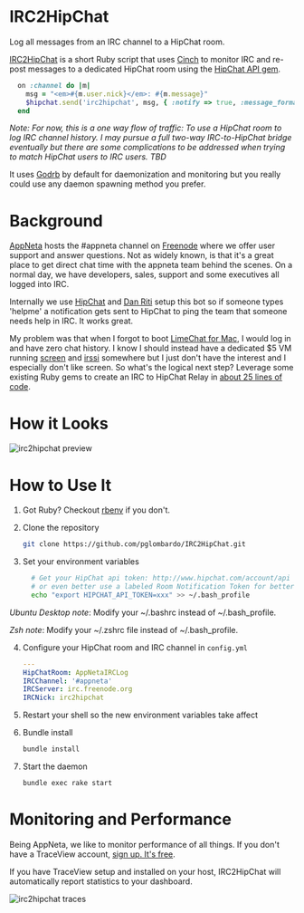 IRC2HipChat
===========

Log all messages from an IRC channel to a HipChat room.

[IRC2HipChat](https://github.com/pglombardo/IRC2HipChat) is a short Ruby script that uses [Cinch](https://github.com/cinchrb/cinch) to monitor IRC and re-post messages to a dedicated HipChat room using the [HipChat API gem](https://rubygems.org/gems/hipchat).

```ruby
  on :channel do |m|
    msg = "<em>#{m.user.nick}</em>: #{m.message}"
    $hipchat.send('irc2hipchat', msg, { :notify => true, :message_format => 'html' })
  end
```

_Note: For now, this is a one way flow of traffic: To use a HipChat room to log IRC channel history.  I may pursue a full two-way IRC-to-HipChat bridge eventually but there are some complications to be addressed when trying to match HipChat users to IRC users.  TBD_

It uses [Godrb](http://godrb.com/) by default for daemonization and monitoring but you really could use any daemon spawning method you prefer.

# Background

[AppNeta](http://www.appneta.com) hosts the #appneta channel on [Freenode](http://freenode.net/) where we offer user support and answer questions.  Not as widely known, is that it's a great place to get direct chat time with the appneta team behind the scenes.  On a normal day, we have developers, sales, support and some executives all logged into IRC.

Internally we use [HipChat](http://www.hipchat.com) and [Dan Riti](https://github.com/danriti) setup this bot so if someone types 'helpme' a notification gets sent to HipChat to ping the team that someone needs help in IRC.  It works great.

My problem was that when I forgot to boot [LimeChat for Mac](http://limechat.net/mac/), I would log in and have zero chat history.  I know I should instead have a dedicated $5 VM running [screen](http://www.gnu.org/software/screen/) and [irssi](http://www.irssi.org/) somewhere but I just don't have the interest and I especially don't like screen.  So what's the logical next step?  Leverage some existing Ruby gems to create an IRC to HipChat Relay in [about 25 lines of code](https://github.com/pglombardo/IRC2HipChat/blob/master/irc2hipchat.rb).

# How it Looks

![irc2hipchat preview](https://s3.amazonaws.com/pglombardo/irc2hipchat_preview.png?x=1)

# How to Use It

1. Got Ruby?  Checkout [rbenv](https://github.com/sstephenson/rbenv) if you don't.


2. Clone the repository

    ```bash
    git clone https://github.com/pglombardo/IRC2HipChat.git
    ```
  
3. Set your environment variables

    ```bash
      # Get your HipChat api token: http://www.hipchat.com/account/api
      # or even better use a labeled Room Notification Token for better presentation
      echo "export HIPCHAT_API_TOKEN=xxx" >> ~/.bash_profile
    ```

  *Ubuntu Desktop note*: Modify your ~/.bashrc instead of ~/.bash_profile.

  *Zsh note*: Modify your ~/.zshrc file instead of ~/.bash_profile.
  
4. Configure your HipChat room and IRC channel in `config.yml`

    ```yaml
    ---
    HipChatRoom: AppNetaIRCLog
    IRCChannel: '#appneta'
    IRCServer: irc.freenode.org
    IRCNick: irc2hipchat
    ```

5. Restart your shell so the new environment variables take affect

6. Bundle install

    ```bash
    bundle install
    ```

7. Start the daemon

    ```bash
    bundle exec rake start
    ```

# Monitoring and Performance

Being AppNeta, we like to monitor performance of all things.  If you don't have a TraceView account, [sign up.  It's free](http://www.appneta.com/products/traceview/).

If you have TraceView setup and installed on your host, IRC2HipChat will automatically report statistics to your dashboard.

![irc2hipchat traces](https://s3.amazonaws.com/pglombardo/irc2hipchat_traces.png)



